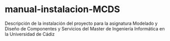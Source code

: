# manual-instalacion-MCDS
Descripción de la instalación del proyecto para la asignatura Modelado y Diseño de Componentes y Servicios del Master de Ingeniería Informática en la Universidad de Cádiz
